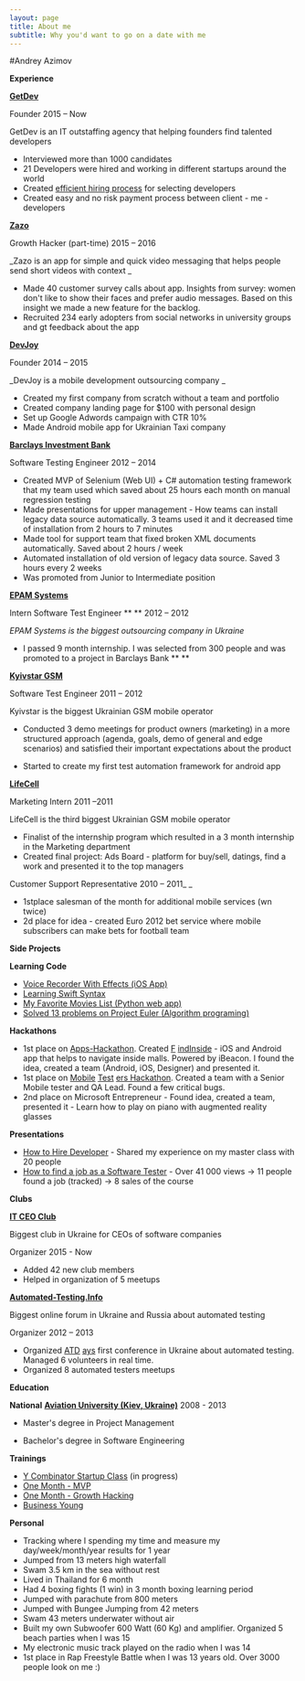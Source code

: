 ```yaml
---
layout: page
title: About me
subtitle: Why you'd want to go on a date with me
---
```


#Andrey Azimov                                                               

**Experience**

[**GetDev**](http://www.getdev.co)

Founder                                                                                        2015 – Now

GetDev is an IT outstaffing agency that helping founders find talented developers                               

- Interviewed more than 1000 candidates
- 21 Developers were hired and working in different startups around the world
- Created [efficient hiring process](http://bit.ly/recruitdevs) for selecting developers
- Created easy and no risk payment process between client - me - developers

[**Zazo**](https://itunes.apple.com/us/app/zazo/id922294638?mt=8)

Growth Hacker (part-time)                                                                        2015 – 2016

_Zazo is an app for simple and quick video messaging that helps people send short videos with context               _

- Made 40 customer survey calls about app. Insights from survey: women don&#39;t like to show their faces and prefer audio messages. Based on this insight we made a new feature for the backlog.
- Recruited 234 early adopters from social networks in university groups and gt feedback about the app

[**DevJoy**](http://devjoy.net)

Founder                                                                                        2014 – 2015

_DevJoy is a mobile development outsourcing company                               _

- Created my first company from scratch without a team and portfolio
- Created company landing page for $100 with personal design
- Set up Google Adwords campaign with CTR 10%
- Made Android mobile app for Ukrainian Taxi company

[**Barclays Investment Bank**](https://www.investmentbank.barclays.com/)

Software Testing Engineer                                                                         2012 – 2014

- Created MVP of Selenium (Web UI) + C# automation testing framework that my team used which saved about 25 hours each month on manual regression testing
- Made presentations for upper management - How teams can install legacy data source automatically. 3 teams used it and it decreased time of installation from 2 hours to 7 minutes
- Made tool for support team that fixed broken XML documents automatically. Saved about 2 hours / week
- Automated installation of old version of legacy data source. Saved 3 hours every 2 weeks
- Was promoted from Junior to Intermediate position

[**EPAM Systems**](http://www.epam.com/company.html)

Intern Software Test Engineer **                                                               ** 2012 – 2012

_EPAM Systems is the biggest outsourcing company in Ukraine_

- I passed 9 month internship. I was selected from 300 people and was promoted to a project in Barclays Bank **                               **

[**Kyivstar GSM**](http://www.kyivstar.ua/en/)

Software Test Engineer                                                                         2011 – 2012

Kyivstar is the biggest Ukrainian GSM  mobile operator

- Conducted 3 demo meetings for product owners (marketing) in a more structured approach (agenda, goals, demo of general and edge scenarios) and satisfied their important expectations about the product

- Started to create my first test automation framework for android app

[**LifeCell**](http://www.lifecell.com.ua/en/)

Marketing Intern                                                                                 2011 –2011

LifeCell is the third biggest Ukrainian GSM  mobile operator

- Finalist of the internship program which resulted in a 3 month internship in the Marketing department
- Created final project: Ads Board - platform for buy/sell, datings, find a work and presented it to the top managers

Customer Support Representative                                                                 2010 – 2011_       _

- 1stplace salesman of the month for additional mobile services (wn twice)
- 2d place for idea - created Euro 2012 bet service where mobile subscribers can make bets for football team

**Side Projects**

**Learning Code**

- [Voice Recorder With Effects (iOS App)](https://github.com/AndreyAzimov/Voice-Effects-App)
- [Learning Swift Syntax](https://github.com/AndreyAzimov/Swift-Syntax)
- [My Favorite Movies List (Python web app)](https://github.com/AndreyAzimov/Favorite-movies-list)
- [Solved 13 problems on Project Euler (Algorithm programing)](https://github.com/AndreyAzimov/project-euler)

**Hackathons**

- 1st place on [Apps-Hackathon](https://www.facebook.com/media/set/?set=a.1566110293646829.1073741830.1455270514730808&amp;type=1). Created [F](http://www.slideshare.net/asadfsdasdas/findinside-easy-indoor-navigation) [indInside](http://www.slideshare.net/asadfsdasdas/findinside-easy-indoor-navigation) - iOS and Android app that helps to navigate inside malls. Powered by iBeacon. I found the idea, created a team (Android, iOS, Designer) and presented it.
- 1st place  on [Mobile](http://www.adzynia.com/2013/04/testing-dojo-3.html) [Test](http://www.adzynia.com/2013/04/testing-dojo-3.html) [ers Hackathon](http://www.adzynia.com/2013/04/testing-dojo-3.html). Created a team with a Senior Mobile tester and QA Lead. Found a few critical bugs.
- 2nd place on Microsoft Entrepreneur - Found idea, created a team, presented it - Learn how to play on piano with augmented reality glasses

**Presentations**

- [How to Hire Developer](http://bit.ly/recruitdevs) - Shared my experience on my master class with 20 people
- [How to find a job as a Software Tester](http://www.slideshare.net/asadfsdasdas/ss-14384031) - Over 41 000 views -&gt; 11 people found a job (tracked) -&gt; 8 sales of the course

**Clubs**

[**IT CEO Club**](http://softsource.org)

Biggest club in Ukraine for CEOs of software companies

Organizer                                                                                        2015 - Now

- Added 42 new club members
- Helped in organization of 5 meetups

[**Automated-Testing.Info**](http://automated-testing.info/forum)

Biggest online forum in Ukraine and Russia about automated testing

Organizer                                                                                        2012 – 2013

- Organized [ATD](http://atdays.com/category/materials) [ays](http://atdays.com/category/materials) first conference in Ukraine about automated testing. Managed 6 volunteers in real time.
- Organized 8 automated testers meetups

**Education**

**National** [**Aviation University (Kiev, Ukraine)**](http://nau.edu.ua/en)                                                2008 - 2013

- Master&#39;s degree in Project Management

- Bachelor&#39;s degree in Software Engineering

**Trainings**

- [Y Combinator Startup Class](https://startupclass.co/courses/how-to-start-a-startup/lectures/64031) (in progress)
- [One Month - MVP](https://onemonth.com/courses/mvp)
- [One Month - Growth Hacking](https://onemonth.com/courses/growth-hacking)
- [Business Young](http://molodost.bz/coaching/)

**Personal**

- Tracking where I spending my time and measure my day/week/month/year results  for 1 year
- Jumped from 13 meters high waterfall
- Swam 3.5 km in the sea without rest
- Lived in Thailand for 6 month
- Had 4 boxing fights (1 win) in 3 month boxing learning period
- Jumped with parachute from 800 meters
- Jumped with Bungee Jumping from 42 meters
- Swam 43 meters underwater without air
- Built my own Subwoofer 600 Watt (60 Kg) and amplifier. Organized 5 beach parties  when I was 15
- My electronic music track played on the radio when I was 14
- 1st place in Rap Freestyle Battle when I was 13 years old. Over 3000 people look on me :)
